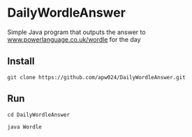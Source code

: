 # DailyWordleAnswer
Simple Java program that outputs the answer to www.powerlanguage.co.uk/wordle for the day

## Install

`git clone https://github.com/apw024/DailyWordleAnswer.git`

## Run

`cd DailyWordleAnswer`

`java Wordle`
